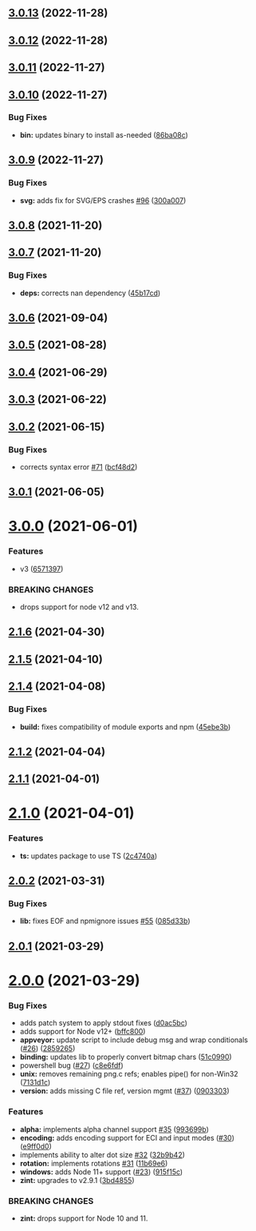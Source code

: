 ## [3.0.13](https://github.com/jshor/symbology/compare/v3.0.12...v3.0.13) (2022-11-28)



## [3.0.12](https://github.com/jshor/symbology/compare/v3.0.11...v3.0.12) (2022-11-28)



## [3.0.11](https://github.com/jshor/symbology/compare/v3.0.10...v3.0.11) (2022-11-27)



## [3.0.10](https://github.com/jshor/symbology/compare/v3.0.9...v3.0.10) (2022-11-27)


### Bug Fixes

* **bin:** updates binary to install as-needed ([86ba08c](https://github.com/jshor/symbology/commit/86ba08c29dbd0c3933637dc4f825ec4cd6a737f5))



## [3.0.9](https://github.com/jshor/symbology/compare/v3.0.8...v3.0.9) (2022-11-27)


### Bug Fixes

* **svg:** adds fix for SVG/EPS crashes [#96](https://github.com/jshor/symbology/issues/96) ([300a007](https://github.com/jshor/symbology/commit/300a007e0073f32b933a1ced89653dbb40a10ed2))



## [3.0.8](https://github.com/jshor/symbology/compare/v3.0.7...v3.0.8) (2021-11-20)



## [3.0.7](https://github.com/jshor/symbology/compare/v3.0.6...v3.0.7) (2021-11-20)


### Bug Fixes

* **deps:** corrects nan dependency ([45b17cd](https://github.com/jshor/symbology/commit/45b17cdedc0b385b5e939bb67ceba0894037884b))



## [3.0.6](https://github.com/jshor/symbology/compare/v3.0.5...v3.0.6) (2021-09-04)



## [3.0.5](https://github.com/jshor/symbology/compare/v3.0.4...v3.0.5) (2021-08-28)



## [3.0.4](https://github.com/jshor/symbology/compare/v3.0.3...v3.0.4) (2021-06-29)



## [3.0.3](https://github.com/jshor/symbology/compare/v3.0.2...v3.0.3) (2021-06-22)



## [3.0.2](https://github.com/jshor/symbology/compare/v3.0.1...v3.0.2) (2021-06-15)


### Bug Fixes

* corrects syntax error [#71](https://github.com/jshor/symbology/issues/71) ([bcf48d2](https://github.com/jshor/symbology/commit/bcf48d25230a4eacd72ed3356adfdc7aa6e9273a))



## [3.0.1](https://github.com/jshor/symbology/compare/v3.0.0...v3.0.1) (2021-06-05)



# [3.0.0](https://github.com/jshor/symbology/compare/v2.1.6...v3.0.0) (2021-06-01)


### Features

* v3 ([6571397](https://github.com/jshor/symbology/commit/6571397b529e25207da8aa131083beed17c02b20))


### BREAKING CHANGES

* drops support for node v12 and v13.



## [2.1.6](https://github.com/jshor/symbology/compare/v2.1.5...v2.1.6) (2021-04-30)



## [2.1.5](https://github.com/jshor/symbology/compare/v2.1.4...v2.1.5) (2021-04-10)



## [2.1.4](https://github.com/jshor/symbology/compare/v2.1.2...v2.1.4) (2021-04-08)


### Bug Fixes

* **build:** fixes compatibility of module exports and npm ([45ebe3b](https://github.com/jshor/symbology/commit/45ebe3b57fd7e187d5ba624525063938f5cc490a))



## [2.1.2](https://github.com/jshor/symbology/compare/v2.1.1...v2.1.2) (2021-04-04)



## [2.1.1](https://github.com/jshor/symbology/compare/v2.1.0...v2.1.1) (2021-04-01)



# [2.1.0](https://github.com/jshor/symbology/compare/v2.0.2...v2.1.0) (2021-04-01)


### Features

* **ts:** updates package to use TS ([2c4740a](https://github.com/jshor/symbology/commit/2c4740a2dbc47ab79864a451cfaf8d049129d128))



## [2.0.2](https://github.com/jshor/symbology/compare/v2.0.1...v2.0.2) (2021-03-31)


### Bug Fixes

* **lib:** fixes EOF and npmignore issues [#55](https://github.com/jshor/symbology/issues/55) ([085d33b](https://github.com/jshor/symbology/commit/085d33bfdf0540cb5138c3b3bf6f983ae0ba5a16))



## [2.0.1](https://github.com/jshor/symbology/compare/v2.0.0...v2.0.1) (2021-03-29)



# [2.0.0](https://github.com/jshor/symbology/compare/v1.2.3...v2.0.0) (2021-03-29)


### Bug Fixes

* adds patch system to apply stdout fixes ([d0ac5bc](https://github.com/jshor/symbology/commit/d0ac5bcab4be9d18dcb32ca71f9e30174d44f46d))
* adds support for Node v12+ ([bffc800](https://github.com/jshor/symbology/commit/bffc800e0bd57e4cf48913bf0d79c33517ab1fd3))
* **appveyor:** update script to include debug msg and wrap conditionals ([#26](https://github.com/jshor/symbology/issues/26)) ([2859265](https://github.com/jshor/symbology/commit/285926561bc0d9b7e62e26b7c1d188b0fef0567e))
* **binding:** updates lib to properly convert bitmap chars ([51c0990](https://github.com/jshor/symbology/commit/51c0990b08bcb5aff2b38dd45113fc5a6e1ae365))
* powershell bug ([#27](https://github.com/jshor/symbology/issues/27)) ([c8e6fdf](https://github.com/jshor/symbology/commit/c8e6fdf3f70a04384dc97f471e042220dddc7afc))
* **unix:** removes remaining png.c refs; enables pipe() for non-Win32 ([7131d1c](https://github.com/jshor/symbology/commit/7131d1c173a2dff7f86a8d7a07cb4dee8b4dee0b))
* **version:** adds missing C file ref, version mgmt ([#37](https://github.com/jshor/symbology/issues/37)) ([0903303](https://github.com/jshor/symbology/commit/090330333cdefdedd9e72eccf0e94c4524daf6ec))


### Features

* **alpha:** implements alpha channel support [#35](https://github.com/jshor/symbology/issues/35) ([993699b](https://github.com/jshor/symbology/commit/993699b9468d0d00ac413fdba8e1f02da1f7318a))
* **encoding:** adds encoding support for ECI and input modes ([#30](https://github.com/jshor/symbology/issues/30)) ([e9ff0d0](https://github.com/jshor/symbology/commit/e9ff0d086f5abd5c2c1cfa85c463909b870d2566))
* implements ability to alter dot size [#32](https://github.com/jshor/symbology/issues/32) ([32b9b42](https://github.com/jshor/symbology/commit/32b9b42775b7943e54d6586d4aaf1ec8895c29d5))
* **rotation:** implements rotations [#31](https://github.com/jshor/symbology/issues/31) ([11b69e6](https://github.com/jshor/symbology/commit/11b69e6844a85c8bb6170c0476ccb8633d5a0e9f))
* **windows:** adds Node 11+ support ([#23](https://github.com/jshor/symbology/issues/23)) ([915f15c](https://github.com/jshor/symbology/commit/915f15c46ce677b866b9af983ee429a57d082fd9))
* **zint:** upgrades to v2.9.1 ([3bd4855](https://github.com/jshor/symbology/commit/3bd48551dc9c2a908ba07990c33980c8ff955699))


### BREAKING CHANGES

* **zint:** drops support for Node 10 and 11.



